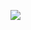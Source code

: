 [<img src="https://mbabp.visualstudio.com/_apis/public/build/definitions/3ac493db-e8e6-4763-bf6d-e95947e116ef/2/badge">](https://mbabp.visualstudio.com/_apis/public/build/definitions/3ac493db-e8e6-4763-bf6d-e95947e116ef/2/badge)
